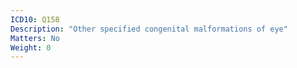 ```yaml
---
ICD10: Q158
Description: "Other specified congenital malformations of eye"
Matters: No
Weight: 0
---
```

